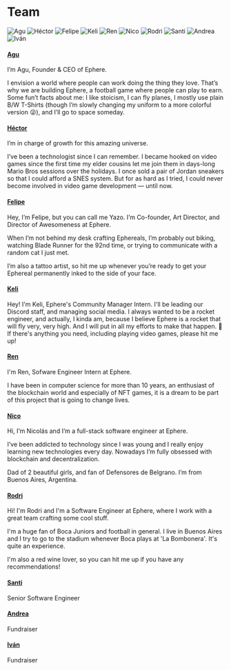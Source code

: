 # Team

![Agu](../.gitbook/assets/Agu.png) ![Héctor](../.gitbook/assets/Hector.png) ![Felipe](../.gitbook/assets/Yazo.png) ![Keli](<../.gitbook/assets/Keli (1).png>) ![Ren](../.gitbook/assets/Renzo.png) ![Nico](../.gitbook/assets/T01EMBNVBQR-U02QVME2WN4-b85fada8554d-512.png) ![Rodri](../.gitbook/assets/RodrigoProfileTemplate.png) ![Santi](../.gitbook/assets/T01EMBNVBQR-U02SY0Q2THS-e2888d9fe4d0-512.png) ![Andrea](../.gitbook/assets/AndreGomez.png) ![Iván](../.gitbook/assets/IvanArce.png)

#### [Agu](https://agu.uy)

I’m Agu, Founder & CEO of Ephere.

I envision a world where people can work doing the thing they love. That’s why we are building Ephere, a football game where people can play to earn. Some fun’t facts about me: I like stoicism, I can fly planes, I mostly use plain B/W T-Shirts (though I’m slowly changing my uniform to a more colorful version 😜), and I’ll go to space someday.

#### [Héctor](https://www.linkedin.com/in/hectorituarte/)

I’m in charge of growth for this amazing universe.

I’ve been a technologist since I can remember. I became hooked on video games since the first time my elder cousins let me join them in days-long Mario Bros sessions over the holidays. I once sold a pair of Jordan sneakers so that I could afford a SNES system. But for as hard as I tried, I could never become involved in video game development — until now.

#### [Felipe](https://www.linkedin.com/in/felipe-collazo-70028b92/)

Hey, I’m Felipe, but you can call me Yazo. I’m Co-founder, Art Director, and Director of Awesomeness at Ephere.

When I’m not behind my desk crafting Ephereals, I’m probably out biking, watching Blade Runner for the 92nd time, or trying to communicate with a random cat I just met.

I’m also a tattoo artist, so hit me up whenever you’re ready to get your Ephereal permanently inked to the side of your face.

#### [Keli](https://www.linkedin.com/in/ornella-porras-7178ba224/)

Hey! I'm Keli, Ephere's Community Manager Intern. I'll be leading our Discord staff, and managing social media. I always wanted to be a rocket engineer, and actually, I kinda am, because I believe Ephere is a rocket that will fly very, very high. And I will put in all my efforts to make that happen. 🚀 If there's anything you need, including playing video games, please hit me up!

#### [Ren](https://www.linkedin.com/in/renzodogliotti/)

I'm Ren, Sofware Engineer Intern at Ephere.

I have been in computer science for more than 10 years, an enthusiast of the blockchain world and especially of NFT games, it is a dream to be part of this project that is going to change lives.

#### [Nico](https://www.linkedin.com/in/nicolas-agustin-rodriguez/)

Hi, I’m Nicolás and I’m a full-stack software engineer at Ephere.

I’ve been addicted to technology since I was young and I really enjoy learning new technologies every day. Nowadays I’m fully obsessed with blockchain and decentralization.

Dad of 2 beautiful girls, and fan of Defensores de Belgrano. I’m from Buenos Aires, Argentina.

#### [Rodri](https://www.linkedin.com/in/rodrigomelon/)

Hi! I'm Rodri and I'm a Software Engineer at Ephere, where I work with a great team crafting some cool stuff.

I'm a huge fan of Boca Juniors and football in general. I live in Buenos Aires and I try to go to the stadium whenever Boca plays at 'La Bombonera'. It's quite an experience.

I'm also a red wine lover, so you can hit me up if you have any recommendations!

#### [Santi](https://www.linkedin.com/in/santiago-rangel-mora-a71238191/)

Senior Software Engineer

#### [Andrea](https://www.linkedin.com/in/andrea-g-821901b0/)

Fundraiser

#### [Iván](https://www.linkedin.com/in/ivanarced/)

Fundraiser
